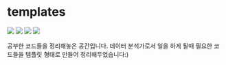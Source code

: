 # templates

<img src="https://img.shields.io/badge/Python-3776AB?style=flat-square&logo=Python&logoColor=white">
<img src="https://img.shields.io/badge/scikit-learn-F7931E?style=flat-square&logo=scikit-learn&logoColor=white"/> <img src="https://img.shields.io/badge/pandas-150458?style=flat-square&logo=pandas&logoColor=white"/> <img src="https://img.shields.io/badge/NumPy-013243?style=flat-square&logo=NumPy&logoColor=white"/>


공부한 코드들을 정리해놓은 공간입니다.
데이터 분석가로서 일을 하게 될때 필요한 코드들을 템플릿 형태로 만들어 정리해두었습니다:)

